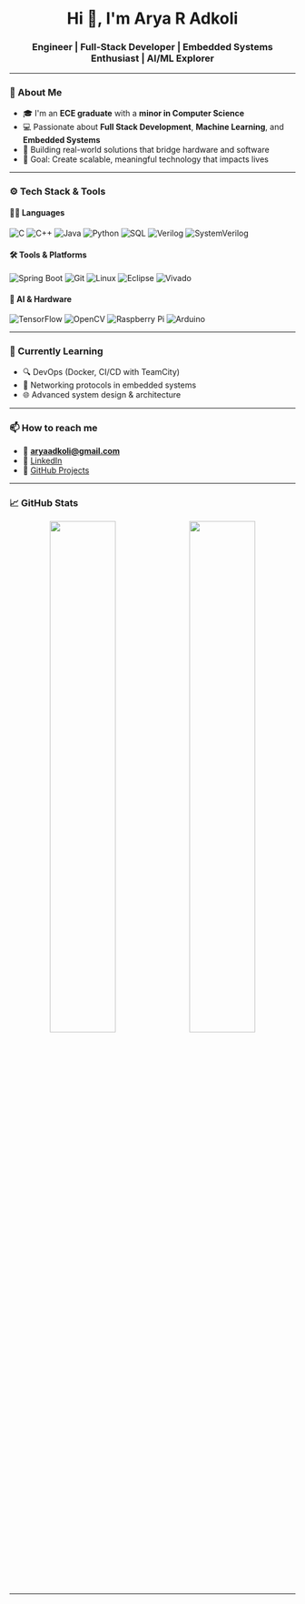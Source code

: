 <h1 align="center">Hi 👋, I'm Arya R Adkoli</h1>
<h3 align="center">Engineer | Full-Stack Developer | Embedded Systems Enthusiast | AI/ML Explorer</h3>

---

### 🧠 About Me

- 🎓 I'm an **ECE graduate** with a **minor in Computer Science**
- 💻 Passionate about **Full Stack Development**, **Machine Learning**, and **Embedded Systems**
- 🚀 Building real-world solutions that bridge hardware and software  
- 🎯 Goal: Create scalable, meaningful technology that impacts lives

---

### ⚙️ Tech Stack & Tools

#### 👨‍💻 Languages  
![C](https://img.shields.io/badge/C-00599C?style=flat-square&logo=c&logoColor=white)
![C++](https://img.shields.io/badge/C++-00599C?style=flat-square&logo=c%2B%2B&logoColor=white)
![Java](https://img.shields.io/badge/Java-007396?style=flat-square&logo=java&logoColor=white)
![Python](https://img.shields.io/badge/Python-3776AB?style=flat-square&logo=python&logoColor=white)
![SQL](https://img.shields.io/badge/PostgreSQL-336791?style=flat-square&logo=postgresql&logoColor=white)
![Verilog](https://img.shields.io/badge/Verilog-0D1117?style=flat-square&logoColor=white)
![SystemVerilog](https://img.shields.io/badge/System%20Verilog-0D1117?style=flat-square&logoColor=white)

#### 🛠️ Tools & Platforms  
![Spring Boot](https://img.shields.io/badge/Spring%20Boot-6DB33F?style=flat-square&logo=spring-boot&logoColor=white)
![Git](https://img.shields.io/badge/Git-F05032?style=flat-square&logo=git&logoColor=white)
![Linux](https://img.shields.io/badge/Linux-FCC624?style=flat-square&logo=linux&logoColor=black)
![Eclipse](https://img.shields.io/badge/Eclipse-2C2255?style=flat-square&logo=eclipse-ide&logoColor=white)
![Vivado](https://img.shields.io/badge/Vivado-FFB91D?style=flat-square&logoColor=black)

#### 🤖 AI & Hardware  
![TensorFlow](https://img.shields.io/badge/TensorFlow-FF6F00?style=flat-square&logo=tensorflow&logoColor=white)
![OpenCV](https://img.shields.io/badge/OpenCV-5C3EE8?style=flat-square&logo=opencv&logoColor=white)
![Raspberry Pi](https://img.shields.io/badge/Raspberry%20Pi-C51A4A?style=flat-square&logo=raspberry-pi&logoColor=white)
![Arduino](https://img.shields.io/badge/Arduino-00979D?style=flat-square&logo=arduino&logoColor=white)

---

### 🌱 Currently Learning

- 🔍 DevOps (Docker, CI/CD with TeamCity)  
- 🛜 Networking protocols in embedded systems  
- 🌐 Advanced system design & architecture

---

### 📫 How to reach me

- 📧 **aryaadkoli@gmail.com**  
- 💼 [LinkedIn](https://www.linkedin.com/in/aryaadkoli)  
- 🧠 [GitHub Projects](https://github.com/Aryaadkoli?tab=repositories)

---

### 📈 GitHub Stats

<p align="center">
  <img width="48%" src="https://github-readme-stats.vercel.app/api?username=aryaadkoli&show_icons=true&theme=radical" />
  <img width="48%" src="https://github-readme-streak-stats.herokuapp.com/?user=aryaadkoli&theme=radical" />
</p>

---
<!--
<p align="center">⚡ “Code what you believe. Build what you dream.”</p>
-->

<!--
**Aryaadkoli/Aryaadkoli** is a ✨ _special_ ✨ repository because its `README.md` (this file) appears on your GitHub profile.

Here are some ideas to get you started:

- 🔭 I’m currently working on ...
- 🌱 I’m currently learning ...
- 👯 I’m looking to collaborate on ...
- 🤔 I’m looking for help with ...
- 💬 Ask me about ...
- 📫 How to reach me: ...
- 😄 Pronouns: ...
- ⚡ Fun fact: ...
-->
